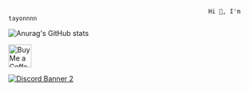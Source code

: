                                                             Hi 👋, I'm tayonnnn
![Anurag's GitHub stats](https://github-readme-stats.vercel.app/api?username=tayonnnn&show_icons=true&theme=slateorange)
 
 
 
 <a href='https://ko-fi.com/tayonnnn' target='_blank'><img height='35' style='border:0px;height:46px;' src='https://az743702.vo.msecnd.net/cdn/kofi3.png?v=0' border='0' alt='Buy Me a Coffee at ko-fi.com' />

  

![Discord Banner 2](https://discordapp.com/api/guilds/1027637699231887399/widget.png?style=banner2)
